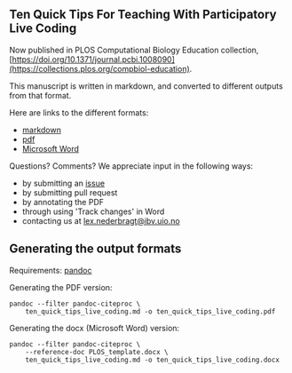 Ten Quick Tips For Teaching With Participatory Live Coding
----------------------------------------------

Now published in PLOS Computational Biology Education collection, [https://doi.org/10.1371/journal.pcbi.1008090](https://collections.plos.org/compbiol-education).

This manuscript is written in markdown, and converted to different outputs
from that format.

Here are links to the different formats:

* [markdown](ten_quick_tips_live_coding.md#ten-quick-tips-for-teaching-using-participatory-live-coding)
* [pdf](ten_quick_tips_live_coding.pdf)
* [Microsoft Word](ten_quick_tips_live_coding.docx)

Questions? Comments? We appreciate input in the following ways:

* by submitting an [issue](https://github.com/lexnederbragt/ten_quick_tips_live_coding/issues)
* by submitting pull request
* by annotating the PDF
* through using 'Track changes' in Word
* contacting us at lex.nederbragt@ibv.uio.no

## Generating the output formats

Requirements: [pandoc](pandoc.org)

Generating the PDF version:

```
pandoc --filter pandoc-citeproc \
	ten_quick_tips_live_coding.md -o ten_quick_tips_live_coding.pdf
```

Generating the docx (Microsoft Word) version:
```
pandoc --filter pandoc-citeproc \
	--reference-doc PLOS_template.docx \
	ten_quick_tips_live_coding.md -o ten_quick_tips_live_coding.docx
```

